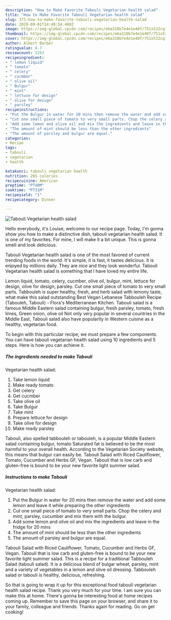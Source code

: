 ```yaml
---
description: "How to Make Favorite Tabouli Vegetarian health salad"
title: "How to Make Favorite Tabouli Vegetarian health salad"
slug: 371-how-to-make-favorite-tabouli-vegetarian-health-salad
date: 2020-09-01T14:49:54.408Z
image: https://img-global.cpcdn.com/recipes/e6a318b7e4e1e40f/751x532cq70/tabouli-vegetarian-health-salad-recipe-main-photo.jpg
thumbnail: https://img-global.cpcdn.com/recipes/e6a318b7e4e1e40f/751x532cq70/tabouli-vegetarian-health-salad-recipe-main-photo.jpg
cover: https://img-global.cpcdn.com/recipes/e6a318b7e4e1e40f/751x532cq70/tabouli-vegetarian-health-salad-recipe-main-photo.jpg
author: Albert Barber
ratingvalue: 4.7
reviewcount: 1253
recipeingredient:
- " lemon liquid"
- " tomato"
- " celery"
- " cucmber"
- " olive oil"
- " Bulgur"
- " mint"
- " lettuce for design"
- " olive for design"
- " parsley"
recipeinstructions:
- "Put the Bulgur in water for 20 mins then remove the water and add some lemon and leave it while preparing the other ingredients"
- "Cut one small piece of tomato to very small parts. Chop the celery and mint, parsley, cucumber and mix them with the bulgur."
- "Add some lemon and olive oil and mix the ingredients and leave in the fridge for 20 mins"
- "The amount of mint should be less than the other ingredients"
- "The amount of parsley and bulgur are equal."
categories:
- Recipe
tags:
- tabouli
- vegetarian
- health

katakunci: tabouli vegetarian health 
nutrition: 265 calories
recipecuisine: American
preptime: "PT40M"
cooktime: "PT31M"
recipeyield: "1"
recipecategory: Dinner

---
```



![Tabouli
Vegetarian health salad](https://img-global.cpcdn.com/recipes/e6a318b7e4e1e40f/751x532cq70/tabouli-vegetarian-health-salad-recipe-main-photo.jpg)

Hello everybody, it's Louise, welcome to our recipe page. Today, I'm gonna show you how to make a distinctive dish, tabouli
vegetarian health salad. It is one of my favorites. For mine, I will make it a bit unique. This is gonna smell and look delicious.

Tabouli
Vegetarian health salad is one of the most favored of current trending foods in the world. It's simple, it is fast, it tastes delicious. It is enjoyed by millions daily. They are nice and they look wonderful. Tabouli
Vegetarian health salad is something that I have loved my entire life.

Lemon liquid, tomato, celery, cucmber, olive oil, bulgur, mint, lettuce for design, olive for design, parsley. Cut one small piece of tomato to very small parts. Tabbouleh is super healthy, fresh, and herb salad with lemony taste, what make this salad outstanding Best Vegan Lebanese Tabbouleh Recipe (Tabouleh, Tabouli) - Flora&#39;s Mediterranean Kitchen. Tabouli salad is a famous Middle Eastern salad containing bulgur, fresh parsley, tomato, fresh limes, Green onion, olive oil Not only very popular in several countries in the Middle East, Tabouli salad also have popularity in Western cuisine as a healthy, vegetarian food.


To begin with this particular recipe, we must prepare a few components. You can have tabouli
vegetarian health salad using 10 ingredients and 5 steps. Here is how you can achieve it.

<!--inarticleads1-->

##### The ingredients needed to make Tabouli
Vegetarian health salad:

1. Take  lemon liquid
1. Make ready  tomato
1. Get  celery
1. Get  cucmber
1. Take  olive oil
1. Take  Bulgur
1. Take  mint
1. Prepare  lettuce for design
1. Take  olive for design
1. Make ready  parsley


Tabouli, also spelled tabbouleh or tabouleh, is a popular Middle Eastern salad containing bulgur, tomato Saturated fat is believed to be the most harmful to your overall health. According to the Vegetarian Society website, this means that bulgur can easily be. Tabouli Salad with Riced Cauliflower, Tomato, Cucumber and Herbs GF, Vegan. Tabouli that is low carb and gluten-free is bound to be your new favorite light summer salad. 

<!--inarticleads2-->

##### Instructions to make Tabouli
Vegetarian health salad:

1. Put the Bulgur in water for 20 mins then remove the water and add some lemon and leave it while preparing the other ingredients
1. Cut one small piece of tomato to very small parts. Chop the celery and mint, parsley, cucumber and mix them with the bulgur.
1. Add some lemon and olive oil and mix the ingredients and leave in the fridge for 20 mins
1. The amount of mint should be less than the other ingredients
1. The amount of parsley and bulgur are equal.


Tabouli Salad with Riced Cauliflower, Tomato, Cucumber and Herbs GF, Vegan. Tabouli that is low carb and gluten-free is bound to be your new favorite light summer salad. This is a recipe for a traditional Tabbouleh Salad (tabouli salad). It is a delicious blend of bulgar wheat, parsley, mint and a variety of vegetables in a lemon and olive oil dressing. Tabbouleh salad or tabouli is healthy, delicious, refreshing. 

So that is going to wrap it up for this exceptional food tabouli
vegetarian health salad recipe. Thank you very much for your time. I am sure you can make this at home. There's gonna be interesting food at home recipes coming up. Remember to save this page on your browser, and share it to your family, colleague and friends. Thanks again for reading. Go on get cooking!
